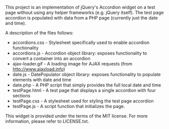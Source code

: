 This project is an implementation of jQuery's Accordion widget on a test page without using any helper frameworks (e.g. jQuery itself). The test page accordion is populated with data from a PHP page (currently just the date and time).

A description of the files follows:

* accordions.css - Stylesheet specifically used to enable accordion functionality
* accordions.js - Accordion object library: exposes functionality to convert a container into an accordion
* ajax-loader.gif - A loading image for AJAX requests (from http://www.ajaxload.info)
* date.js - DatePopulator object library: exposes functionality to populate elements with date and time
* date.php - A PHP script that simply provides the full local date and time
* testPage.html - A test page that displays a single accordion with four sections
* testPage.css - A stylesheet used for styling the test page accordion
* testPage.js - A script function that initializes the page.

This widget is provided under the terms of the MIT license. For more information, please refer to LICENSE.txt.
